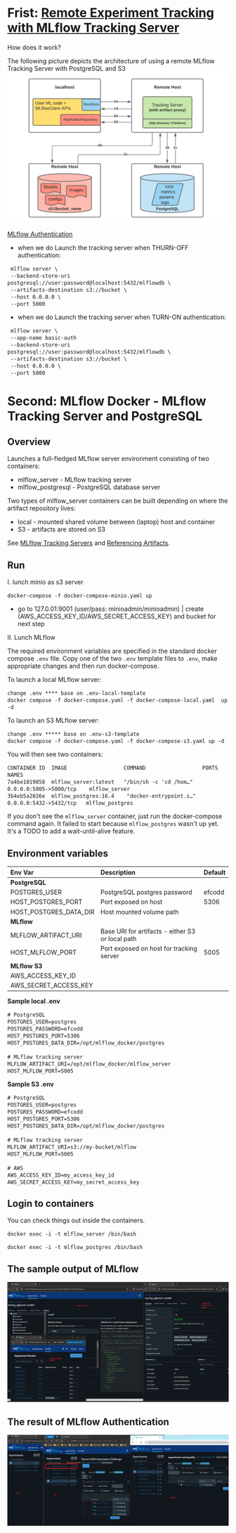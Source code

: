
# Frist: [Remote Experiment Tracking with MLflow Tracking Server](https://mlflow.org/docs/latest/tracking/tutorials/remote-server.html) 

How does it work?

The following picture depicts the architecture of using a remote MLflow Tracking Server with PostgreSQL and S3
![plot](./figs/scenario_5.png)


[MLflow Authentication](https://mlflow.org/docs/latest/auth/index.html)

* when we do Launch the tracking server when THURN-OFF authentication:
 
 ```
  mlflow server \
  --backend-store-uri postgresql://user:password@localhost:5432/mlflowdb \
  --artifacts-destination s3://bucket \
  --host 0.0.0.0 \
  --port 5000

 ```
* when we do Launch the tracking server when TURN-ON authentication: 
 
 ```
  mlflow server \
  --app-name basic-auth
  --backend-store-uri postgresql://user:password@localhost:5432/mlflowdb \
  --artifacts-destination s3://bucket \
  --host 0.0.0.0 \
  --port 5000

 ```


# Second: MLflow Docker - MLflow Tracking Server and PostgreSQL 

## Overview

Launches a full-fledged MLflow server environment consisting of two containers:
* mlflow_server - MLflow tracking server
* mlflow_postgresql - PostgreSQL database server

Two types of mlflow_server containers can be built depending on where the artifact repository lives:
  * local - mounted shared volume between (laptop) host and container 
  * S3 - artifacts are stored on S3

See [MLflow Tracking Servers](https://mlflow.org/docs/latest/tracking.html#mlflow-tracking-servers) and
[Referencing Artifacts](https://mlflow.org/docs/latest/concepts.html#referencing-artifacts).


## Run
I. lunch minio as s3 server

```
docker-compose -f docker-compose-minio.yaml up

```
- go to 127.0.01:9001  (user/pass: minioadmin/minioadmin)
| create (AWS_ACCESS_KEY_ID/AWS_SECRET_ACCESS_KEY) and bucket for next step
   
  

II. Lunch MLflow

The required  environment variables are specified in the standard docker compose `.env` file.
Copy one of the two `.env` template files to `.env`, make appropriate changes and then run docker-compose.

To launch a local MLflow server:
```
change .env **** base on .env-local-template
docker compose -f docker-compose.yaml -f docker-compose-local.yaml  up -d 
```

To launch an S3 MLflow server:
```
change .env ***** base on .env-s3-template
docker compose -f docker-compose.yaml -f docker-compose-s3.yaml up -d 
```
You will then see two containers:
```
CONTAINER ID  IMAGE                  COMMAND                  PORTS                     NAMES
7a4be1019858  mlflow_server:latest   "/bin/sh -c 'cd /hom…"   0.0.0.0:5005->5000/tcp    mlflow_server
3b4eb5a2026e  mlflow_postgres:16.4    "docker-entrypoint.s…"   0.0.0.0:5432->5432/tcp   mlflow_postgres
```
If you don't see the `mlflow_server` container, just run the docker-compose command again. 
It failed to start because `mlflow_postgres` wasn't up yet. It's a TODO to add a wait-until-alive feature.

## Environment variables

| Env Var  | Description  | Default  |
|:--|:--|:--|
| **PostgreSQL**  |   |   |
| POSTGRES_USER | PostgreSQL postgres password  | efcodd   |
| HOST_POSTGRES_PORT  | Port exposed on host  | 5306  |
|  HOST_POSTGRES_DATA_DIR  | Host mounted volume path |   |
| **MLflow**  |   |   |
| MLFLOW_ARTIFACT_URI  | Base URI for artifacts - either S3 or local path|   |
| HOST_MLFLOW_PORT  | Port exposed on host for tracking server  | 5005  |
| **MLflow S3**  |   |   |
| AWS_ACCESS_KEY_ID  |   |   |
| AWS_SECRET_ACCESS_KEY  |   |   |


**Sample local .env**
```
# PostgreSQL 
POSTGRES_USER=postgres
POSTGRES_PASSWORD=efcodd
HOST_POSTGRES_PORT=5306
HOST_POSTGRES_DATA_DIR=/opt/mlflow_docker/postgres

# MLflow tracking server
MLFLOW_ARTIFACT_URI=/opt/mlflow_docker/mlflow_server
HOST_MLFLOW_PORT=5005
```

**Sample S3 .env**
```
# PostgreSQL 
POSTGRES_USER=postgres
POSTGRES_PASSWORD=efcodd
HOST_POSTGRES_PORT=5306
HOST_POSTGRES_DATA_DIR=/opt/mlflow_docker/postgres

# MLflow tracking server
MLFLOW_ARTIFACT_URI=s3://my-bucket/mlflow
HOST_MLFLOW_PORT=5005

# AWS 
AWS_ACCESS_KEY_ID=my_access_key_id
AWS_SECRET_ACCESS_KEY=my_secret_access_key
```


## Login to containers

You can check things out inside the containers.
```
docker exec -i -t mlflow_server /bin/bash
```
```
docker exec -i -t mlflow_postgres /bin/bash
```
## The sample output of MLflow 
![plot](./figs/output_example.png)

## The result of MLflow Authentication
![plot](./figs/auth_result.png)

